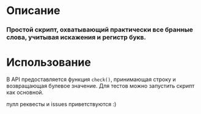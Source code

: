 # Описание
### Простой скрипт, охватывающий практически все бранные слова, учитывая искажения и регистр букв.

# Использование
В API предоставляется функция `check()`, принимающая строку и возвращающая булевое значение.
Для тестов можно запустить скрипт как основной.

пулл реквесты и issues приветствуются :)
